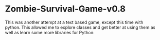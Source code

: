 # Zombie-Survival-Game-v0.8
This was another attempt at a text based game, except this time with python.
This allowed me to explore classes and get better at using them as well as learn some more libraries for Python
